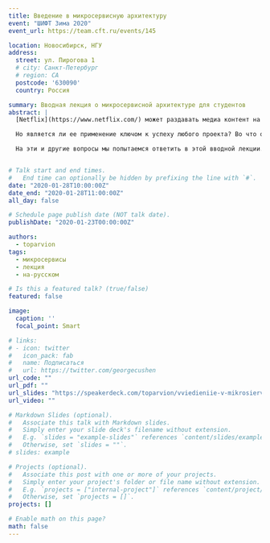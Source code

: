 ```yaml
---
title: Введение в микросервисную архитектуру
event: "ШИФТ Зима 2020"
event_url: https://team.cft.ru/events/145

location: Новосибирск, НГУ
address:
  street: ул. Пирогова 1
  # city: Санкт-Петербург
  # region: CA
  postcode: '630090'
  country: Россия

summary: Вводная лекция о микросервисной архитектуре для студентов
abstract: |
  [Netflix](https://www.netflix.com/) может раздавать медиа контент на сотни тысяч устройств одновременно. [Amazon](https://www.amazon.com/) по "черным пятницам" вывозит миллионы просмотров страниц в минуту. [Twitter](https://twitter.com/) умеет обрабатывать до миллиарда пользовательских событий без задержек. Что общего между этими компаниями? Правильно &mdash; все они используют микросервисную архитектуру.

  Но является ли ее применение ключом к успеху любого проекта? Во что обходится ее реализация по сравнению с традиционным подходом? Откуда вообще взялась эта хайповая тема, которой нынче пестрят конференции, статьи и вакансии?

  На эти и другие вопросы мы попытаемся ответить в этой вводной лекции.


# Talk start and end times.
#   End time can optionally be hidden by prefixing the line with `#`.
date: "2020-01-28T10:00:00Z"
date_end: "2020-01-28T11:00:00Z"
all_day: false

# Schedule page publish date (NOT talk date).
publishDate: "2020-01-23T00:00:00Z"

authors:
  - toparvion
tags:
  - микросервисы
  - лекция
  - на-русском

# Is this a featured talk? (true/false)
featured: false

image:
  caption: ''
  focal_point: Smart

# links:
# - icon: twitter
#   icon_pack: fab
#   name: Подписаться
#   url: https://twitter.com/georgecushen
url_code: ""
url_pdf: ""
url_slides: "https://speakerdeck.com/toparvion/vviedieniie-v-mikrosiervisnuiu-arkhitiekturu"
url_video: ""

# Markdown Slides (optional).
#   Associate this talk with Markdown slides.
#   Simply enter your slide deck's filename without extension.
#   E.g. `slides = "example-slides"` references `content/slides/example-slides.md`.
#   Otherwise, set `slides = ""`.
# slides: example

# Projects (optional).
#   Associate this post with one or more of your projects.
#   Simply enter your project's folder or file name without extension.
#   E.g. `projects = ["internal-project"]` references `content/project/deep-learning/index.md`.
#   Otherwise, set `projects = []`.
projects: []

# Enable math on this page?
math: false
---
```

